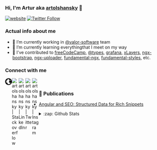 ### Hi, I'm Artur aka [artolshansky][twitter] 👋

[![website](https://img.shields.io/website?label=olshansky.github.io&style=social&url=https%3A%2F%2Folshansky.github.io)](https://olshansky.github.io)
[![Twitter Follow](https://img.shields.io/twitter/follow/artolshansky?color=1DA1F2&logo=twitter&style=social)](https://twitter.com/intent/follow?original_referer=https%3A%2F%2Fgithub.com%2Folshansky&screen_name=artolshansky)

### Actual info about me
- 🔭 I’m currently working in [@valor-software][valor] team
- 🌱 I’m currently learning everythingthat I meet on my way
- 🤝 I've contributed to [freeCodeCamp](https://github.com/freeCodeCamp/freeCodeCamp), [@types](https://github.com/DefinitelyTyped/DefinitelyTyped), [grafana](https://github.com/grafana/grafana), [xLayers](https://github.com/xlayers/xlayers), [ngx-bootstrap](https://github.com/valor-software/ngx-bootstrap), [ngx-uploader](https://github.com/bleenco/ngx-uploader), [fundamental-ngx](https://github.com/SAP/fundamental-ngx), [fundamental-styles](https://github.com/SAP/fundamental-styles), etc.


### Connect with me

[<img align="left" alt="olshansky.github.io" width="22px" styles="color: red" src="https://raw.githubusercontent.com/iconic/open-iconic/master/svg/globe.svg" />][website]
[<img align="left" alt="artolshansky | Stackoverflow" width="22px" src="https://cdn.jsdelivr.net/npm/simple-icons@v3/icons/stackoverflow.svg" />][stackoverflow]
[<img align="left" alt="artolshansky | LinkedIn" width="22px" src="https://cdn.jsdelivr.net/npm/simple-icons@v3/icons/linkedin.svg" />][linkedin]
[<img align="left" alt="artolshansky | Twitter" width="22px" src="https://cdn.jsdelivr.net/npm/simple-icons@v3/icons/twitter.svg" />][twitter]
[<img align="left" alt="artolshansky | Instagram" width="22px" src="https://cdn.jsdelivr.net/npm/simple-icons@v3/icons/instagram.svg" />][instagram]

</br>

### 📕 Publications
- [Angular and SEO: Structured Data for Rich Snippets](https://valor-software.com/articles/angular-and-seo-structured-data-for-rich-snippets.html)


<details>
  <summary>:zap: Github Stats</summary>

  <img align="left" alt="olshansky's GitHub Stats" src="https://github-readme-stats.vercel.app/api?username=olshansky&show_icons=true&count_private=true" />

</details>


[website]: https://olshansky.github.io
[twitter]: https://twitter.com/artolshansky
[instagram]: https://instagram.com/artolshansky
[linkedin]: https://linkedin.com/in/artolshansky
[stackoverflow]: https://stackoverflow.com/users/8368358/art-olshansky
[valor]: https://github.com/valor-software


<!--
**olshansky/olshansky** is a ✨ _special_ ✨ repository because its `README.md` (this file) appears on your GitHub profile.

Here are some ideas to get you started:

- 🔭 I’m currently working on ...
- 🌱 I’m currently learning ...
- 👯 I’m looking to collaborate on ...
- 🤔 I’m looking for help with ...
- 💬 Ask me about ...
- 📫 How to reach me: ...
- 😄 Pronouns: ...
- ⚡ Fun fact: ...

-->
